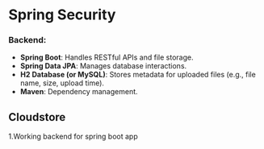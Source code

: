 # Spring Security

### Backend:
- **Spring Boot**: Handles RESTful APIs and file storage.
- **Spring Data JPA**: Manages database interactions.
- **H2 Database (or MySQL)**: Stores metadata for uploaded files (e.g., file name, size, upload time).
- **Maven**: Dependency management.

## Cloudstore
1.Working backend for spring boot app 

